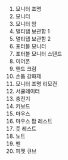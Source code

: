 1. 모니터 조명
2. 모니터
3. 모니터 암
4. 멀티탭 보관함 1
5. 멀티탭 보관함 2
6. 포터블 모니터
7. 포터블 모니터 스탠드
8. 이어폰
9. 핸드 크림
10. 손톱 강화제
11. 모니터 조명 리모컨
12. 서큘레이터
13. 충전기
14. 키보드
15. 마우스
16. 마우스 팜 레스트
17. 풋 레스트
18. 노트
19. 펜
20. 피젯 큐브